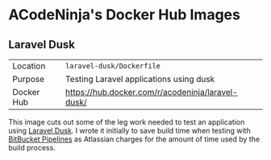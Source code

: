 # ACodeNinja's Docker Hub Images

## Laravel Dusk 

|||
|---|---|
| Location | `laravel-dusk/Dockerfile` |
| Purpose | Testing Laravel applications using dusk |
| Docker Hub | https://hub.docker.com/r/acodeninja/laravel-dusk/ |

This image cuts out some of the leg work needed to test an application
using [Laravel Dusk](https://github.com/laravel/dusk). I wrote it initially
to save build time when testing with [BitBucket Pipelines](https://bitbucket.org/product/features/pipelines)
as Atlassian charges for the amount of time used by the build process.
